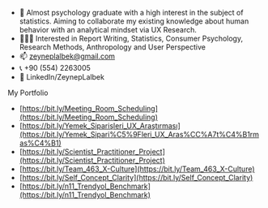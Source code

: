 - 👤 Almost psychology graduate with a high interest in the subject of statistics. Aiming to collaborate my existing knowledge about human behavior with an analytical mindset via UX Research.
- 👩🏻‍💻 Interested in Report Writing, Statistics, Consumer Psychology, Research Methods, Anthropology and User Perspective
- 📫 zeyneplalbek@gmail.com
- 📞 +90 (554) 2263005
- 📎 LinkedIn/ZeynepLalbek

My Portfolio
- [https://bit.ly/Meeting_Room_Scheduling](https://bit.ly/Meeting_Room_Scheduling)
- [https://bit.ly/Yemek_Siparişleri_UX_Araştırması](https://bit.ly/Yemek_Sipari%C5%9Fleri_UX_Aras%CC%A7t%C4%B1rmas%C4%B1)
- [https://bit.ly/Scientist_Practitioner_Project](https://bit.ly/Scientist_Practitioner_Project)
- [https://bit.ly/Team_463_X-Culture](https://bit.ly/Team_463_X-Culture)
- [https://bit.ly/Self_Concept_Clarity](https://bit.ly/Self_Concept_Clarity)
- [https://bit.ly/n11_Trendyol_Benchmark](https://bit.ly/n11_Trendyol_Benchmark)
